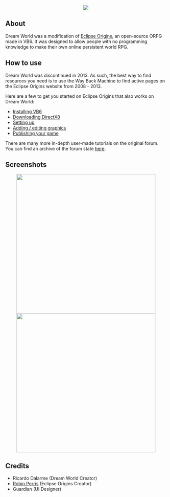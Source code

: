 <p align="center">
  <img src="https://i.ibb.co/McW29LQ/logo.png">
</p>

## About

Dream World was a modification of [Eclipse Origins](https://github.com/RobinPerris/EclipseOrigins), an open-source ORPG made in VB6. It was designed to allow people with no programming knowledge to make their own online persistent world RPG.

## How to use

Dream World was discontinued in 2013. As such, the best way to find resources you need is to use the Way Back Machine to find active pages on the Eclipse Origins website from 2008 - 2013.

Here are a few to get you started on Eclipse Origins that also works on Dream World:

- [Installing VB6](https://web.archive.org/web/20110131054737/http://www.touchofdeathforums.com/smf/index.php/topic,68399.msg736833.html#msg736833)
- [Downloading DirectX8](http://www.oldversion.com/windows/directx-8-0a)
- [Setting up](https://web.archive.org/web/20110131054845/http://www.touchofdeathforums.com/smf/index.php/topic,68360.msg736593.html#msg736593)
- [Adding / editing graphics](https://web.archive.org/web/20110131054658/http://www.touchofdeathforums.com/smf/index.php/topic,68363.msg736616.html#msg736616)
- [Publishing your game](https://web.archive.org/web/20110131054922/http://www.touchofdeathforums.com/smf/index.php/topic,68370.msg736649.html#msg736649)

There are many more in-depth user-made tutorials on the original forum. You can find an archive of the forum state
[here](https://web.archive.org/web/20110122113006/http://www.touchofdeathforums.com/smf/index.php).

## Screenshots
<p align="center">
<img src="https://i.ibb.co/w7TrNGV/screen1.png" width="435"/> <img src="https://i.ibb.co/YdTrCgy/screen2.png" width="435"/>
</p>

## Credits

- Ricardo Dalarme (Dream World Creator)
- [Robin Perris](https://github.com/RobinPerris/) (Eclipse Origins Creator)
- Guardian (UI Designer)
